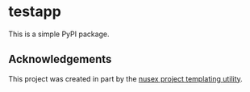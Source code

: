 # testapp

This is a simple PyPI package.

## Acknowledgements

This project was created in part by the [nusex project templating utility](https://github.com/nusex/nusex).
